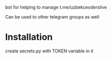 bot for helping to manage t.me/uzbekceoderslive

Can be used to other telegram groups as well

# Installation
create secrets.py with TOKEN variable in it
